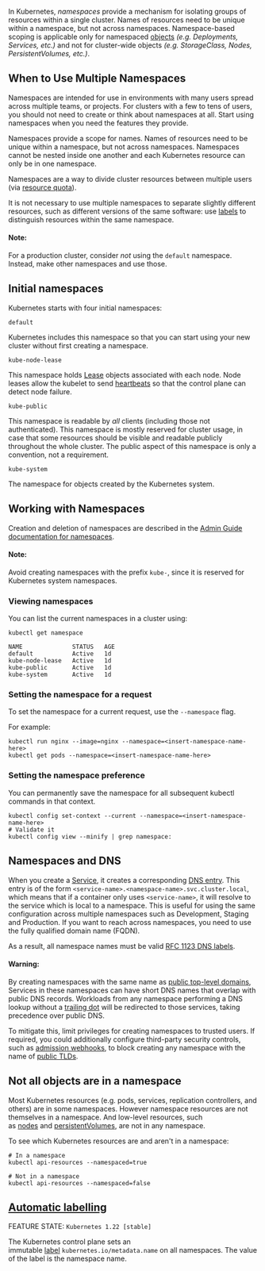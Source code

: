 
In Kubernetes, _namespaces_ provide a mechanism for isolating groups of resources within a single cluster. Names of resources need to be unique within a namespace, but not across namespaces. Namespace-based scoping is applicable only for namespaced [objects](https://kubernetes.io/docs/concepts/overview/working-with-objects/#kubernetes-objects) _(e.g. Deployments, Services, etc.)_ and not for cluster-wide objects _(e.g. StorageClass, Nodes, PersistentVolumes, etc.)_.

## When to Use Multiple Namespaces[](https://kubernetes.io/docs/concepts/overview/working-with-objects/namespaces/#when-to-use-multiple-namespaces)

Namespaces are intended for use in environments with many users spread across multiple teams, or projects. For clusters with a few to tens of users, you should not need to create or think about namespaces at all. Start using namespaces when you need the features they provide.

Namespaces provide a scope for names. Names of resources need to be unique within a namespace, but not across namespaces. Namespaces cannot be nested inside one another and each Kubernetes resource can only be in one namespace.

Namespaces are a way to divide cluster resources between multiple users (via [resource quota](https://kubernetes.io/docs/concepts/policy/resource-quotas/)).

It is not necessary to use multiple namespaces to separate slightly different resources, such as different versions of the same software: use [labels](https://kubernetes.io/docs/concepts/overview/working-with-objects/labels) to distinguish resources within the same namespace.

#### Note:

For a production cluster, consider _not_ using the `default` namespace. Instead, make other namespaces and use those.

## Initial namespaces[](https://kubernetes.io/docs/concepts/overview/working-with-objects/namespaces/#initial-namespaces)

Kubernetes starts with four initial namespaces:

`default`

Kubernetes includes this namespace so that you can start using your new cluster without first creating a namespace.

`kube-node-lease`

This namespace holds [Lease](https://kubernetes.io/docs/concepts/architecture/leases/) objects associated with each node. Node leases allow the kubelet to send [heartbeats](https://kubernetes.io/docs/concepts/architecture/nodes/#node-heartbeats) so that the control plane can detect node failure.

`kube-public`

This namespace is readable by _all_ clients (including those not authenticated). This namespace is mostly reserved for cluster usage, in case that some resources should be visible and readable publicly throughout the whole cluster. The public aspect of this namespace is only a convention, not a requirement.

`kube-system`

The namespace for objects created by the Kubernetes system.

## Working with Namespaces[](https://kubernetes.io/docs/concepts/overview/working-with-objects/namespaces/#working-with-namespaces)

Creation and deletion of namespaces are described in the [Admin Guide documentation for namespaces](https://kubernetes.io/docs/tasks/administer-cluster/namespaces/).

#### Note:

Avoid creating namespaces with the prefix `kube-`, since it is reserved for Kubernetes system namespaces.

### Viewing namespaces[](https://kubernetes.io/docs/concepts/overview/working-with-objects/namespaces/#viewing-namespaces)

You can list the current namespaces in a cluster using:

```shell
kubectl get namespace
```

```
NAME              STATUS   AGE
default           Active   1d
kube-node-lease   Active   1d
kube-public       Active   1d
kube-system       Active   1d
```

### Setting the namespace for a request[](https://kubernetes.io/docs/concepts/overview/working-with-objects/namespaces/#setting-the-namespace-for-a-request)

To set the namespace for a current request, use the `--namespace` flag.

For example:

```shell
kubectl run nginx --image=nginx --namespace=<insert-namespace-name-here>
kubectl get pods --namespace=<insert-namespace-name-here>
```

### Setting the namespace preference[](https://kubernetes.io/docs/concepts/overview/working-with-objects/namespaces/#setting-the-namespace-preference)

You can permanently save the namespace for all subsequent kubectl commands in that context.

```shell
kubectl config set-context --current --namespace=<insert-namespace-name-here>
# Validate it
kubectl config view --minify | grep namespace:
```

## Namespaces and DNS[](https://kubernetes.io/docs/concepts/overview/working-with-objects/namespaces/#namespaces-and-dns)

When you create a [Service](https://kubernetes.io/docs/concepts/services-networking/service/), it creates a corresponding [DNS entry](https://kubernetes.io/docs/concepts/services-networking/dns-pod-service/). This entry is of the form `<service-name>.<namespace-name>.svc.cluster.local`, which means that if a container only uses `<service-name>`, it will resolve to the service which is local to a namespace. This is useful for using the same configuration across multiple namespaces such as Development, Staging and Production. If you want to reach across namespaces, you need to use the fully qualified domain name (FQDN).

As a result, all namespace names must be valid [RFC 1123 DNS labels](https://kubernetes.io/docs/concepts/overview/working-with-objects/names/#dns-label-names).

#### Warning:

By creating namespaces with the same name as [public top-level domains](https://data.iana.org/TLD/tlds-alpha-by-domain.txt), Services in these namespaces can have short DNS names that overlap with public DNS records. Workloads from any namespace performing a DNS lookup without a [trailing dot](https://datatracker.ietf.org/doc/html/rfc1034#page-8) will be redirected to those services, taking precedence over public DNS.

To mitigate this, limit privileges for creating namespaces to trusted users. If required, you could additionally configure third-party security controls, such as [admission webhooks](https://kubernetes.io/docs/reference/access-authn-authz/extensible-admission-controllers/), to block creating any namespace with the name of [public TLDs](https://data.iana.org/TLD/tlds-alpha-by-domain.txt).

## Not all objects are in a namespace[](https://kubernetes.io/docs/concepts/overview/working-with-objects/namespaces/#not-all-objects-are-in-a-namespace)

Most Kubernetes resources (e.g. pods, services, replication controllers, and others) are in some namespaces. However namespace resources are not themselves in a namespace. And low-level resources, such as [nodes](https://kubernetes.io/docs/concepts/architecture/nodes/) and [persistentVolumes](https://kubernetes.io/docs/concepts/storage/persistent-volumes/), are not in any namespace.

To see which Kubernetes resources are and aren't in a namespace:

```shell
# In a namespace
kubectl api-resources --namespaced=true

# Not in a namespace
kubectl api-resources --namespaced=false
```

## [Automatic labelling](https://kubernetes.io/docs/concepts/overview/working-with-objects/namespaces/#automatic-labelling)

FEATURE STATE: `Kubernetes 1.22 [stable]`

The Kubernetes control plane sets an immutable [label](https://kubernetes.io/docs/concepts/overview/working-with-objects/labels) `kubernetes.io/metadata.name` on all namespaces. The value of the label is the namespace name.
